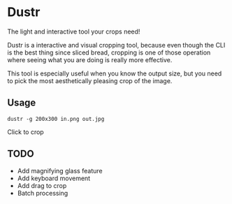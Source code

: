 # Dustr #

The light and interactive tool your crops need!

Dustr is a interactive and visual cropping tool, because even though the CLI is the best thing since sliced bread, cropping is one of those operation where seeing what you are doing is really more effective.

This tool is especially useful when you know the output size, but you need to pick the most aesthetically pleasing crop of the image.

## Usage ##

```
dustr -g 200x300 in.png out.jpg
```

Click to crop

## TODO ##

* Add magnifying glass feature
* Add keyboard movement
* Add drag to crop
* Batch processing
